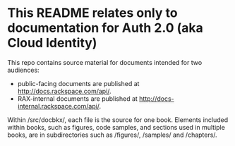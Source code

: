 # This README relates only to documentation for Auth 2.0 (aka Cloud Identity) #

This repo contains source material for documents intended for two audiences:

- public-facing documents are published at http://docs.rackspace.com/api/.
- RAX-internal documents are published at http://docs-internal.rackspace.com/api/.


Within /src/docbkx/, each file is the source for one book. Elements included within books, such as figures, code samples, and sections used in multiple books, are in subdirectories such as /figures/, /samples/ and /chapters/.
